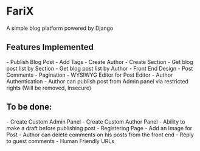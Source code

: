 FariX
=====

A simple blog platform powered by Django

<h2>Features Implemented</h2>
- Publish Blog Post
- Add Tags
- Create Author
- Create Section
- Get blog post list by Section
- Get blog post list by Author
- Front End Design
- Post Comments
- Pagination
- WYSIWYG Editor for Post Editor
- Author Authentication
- Author can publish post from Admin panel via restricted rights (Will be removed, Insecure)

<h2>To be done: </h2>
- Create Custom Admin Panel
- Create Custom Author Panel
- Ability to make a draft before publishing post
- Registering Page
- Add an Image for Post
- Author can delete comments on his posts from the front end
- Reply to guest comments
- Human Friendly URLs
